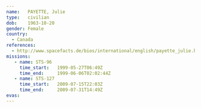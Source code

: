 ```yaml
---
name:	PAYETTE, Julie
type:	civilian
dob:	1963-10-20
gender:	Female
country:
  - Canada
references:
  - http://www.spacefacts.de/bios/international/english/payette_julie.htm
missions:
   - name: STS-96
     time_start:   1999-05-27T06:49Z
     time_end:     1999-06-06T02:02:44Z
   - name: STS-127
     time_start:   2009-07-15T22:03Z
     time_end:     2009-07-31T14:49Z
evas:
---
```

